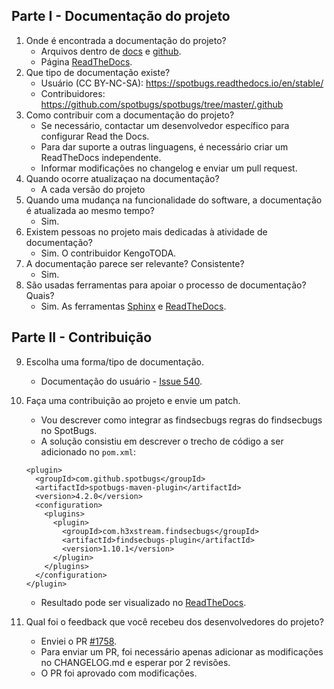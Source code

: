 ## Parte I - Documentação do projeto

1. Onde é encontrada a documentação do projeto?
   - Arquivos dentro de [docs](https://github.com/spotbugs/spotbugs/tree/master/docs) e [github](https://github.com/spotbugs/spotbugs/tree/master/.github).
   - Página [ReadTheDocs](https://spotbugs.readthedocs.io/en/stable/).
2. Que tipo de documentação existe?
   - Usuário (CC BY-NC-SA): https://spotbugs.readthedocs.io/en/stable/
   - Contribuidores: https://github.com/spotbugs/spotbugs/tree/master/.github
3. Como contribuir com a documentação do projeto?
   - Se necessário, contactar um desenvolvedor específico para configurar Read the Docs.
   - Para dar suporte a outras linguagens, é necessário criar um ReadTheDocs independente. 
   - Informar modificações no changelog e enviar um pull request. 
4. Quando ocorre atualizaçao na documentação?    
   - A cada versão do projeto
5. Quando uma mudança na funcionalidade do software, a documentação é atualizada ao mesmo tempo? 
   - Sim.
6. Existem pessoas no projeto mais dedicadas à atividade de documentação? 
   - Sim. O contribuidor KengoTODA.
7. A documentação parece ser relevante? Consistente? 
   - Sim.
8. São usadas ferramentas para apoiar o processo de documentação? Quais? 
   - Sim. As ferramentas [Sphinx](https://www.sphinx-doc.org/en/master/) e [ReadTheDocs](https://readthedocs.org/).

## Parte II - Contribuição 

9. Escolha uma forma/tipo de documentação.
   - Documentação do usuário - [Issue 540](https://github.com/spotbugs/spotbugs/issues/540).
10. Faça uma contribuição ao projeto e envie um patch.
    - Vou descrever como integrar as findsecbugs regras do findsecbugs no SpotBugs.
    - A solução consistiu em descrever o trecho de código a ser adicionado no `pom.xml`:
    ```
    <plugin>
      <groupId>com.github.spotbugs</groupId>
      <artifactId>spotbugs-maven-plugin</artifactId>
      <version>4.2.0</version>
      <configuration>
        <plugins>
          <plugin>
            <groupId>com.h3xstream.findsecbugs</groupId>
            <artifactId>findsecbugs-plugin</artifactId>
            <version>1.10.1</version>
          </plugin>
        </plugins>
      </configuration>
    </plugin>
    ```
    - Resultado pode ser visualizado no [ReadTheDocs](https://spotbugslm.readthedocs.io/en/latest/maven.html#integrate-find-security-bugs-into-spotbugs-maven-plugin). 
  
11. Qual foi o feedback que você recebeu dos desenvolvedores do projeto?
    - Enviei o PR [#1758](https://github.com/spotbugs/spotbugs/pull/1758).
    - Para enviar um PR, foi necessário apenas adicionar as modificações no CHANGELOG.md e esperar por 2 revisões.
    - O PR foi aprovado com modificações.
